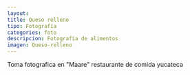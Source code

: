 ```yaml
---
layout: 
title: Queso relleno
tipo: Fotografía
categories: foto
descripcion: Fotografía de alimentos
imagen: Queso-relleno
---
```

Toma fotografica en "Maare" restaurante de comida yucateca